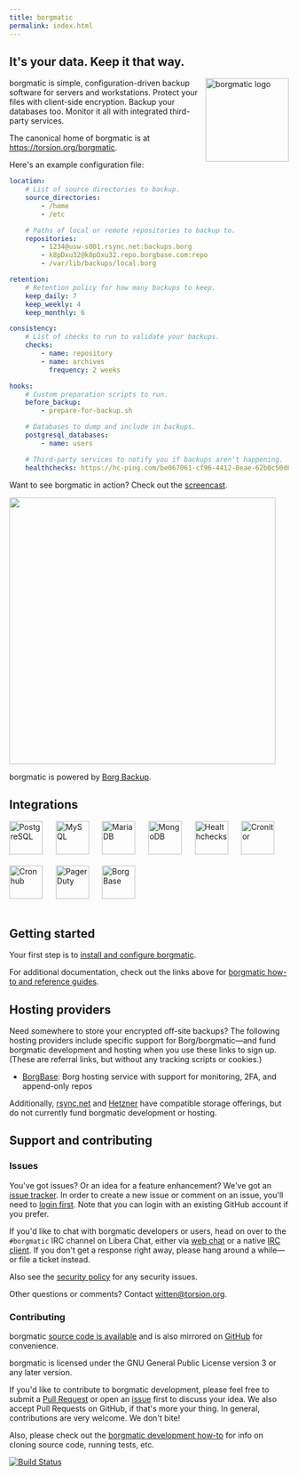```yaml
---
title: borgmatic
permalink: index.html
---
```


## It's your data. Keep it that way.

<img src="docs/static/borgmatic.png" alt="borgmatic logo" width="150px" style="float: right; padding-left: 1em;">

borgmatic is simple, configuration-driven backup software for servers and
workstations. Protect your files with client-side encryption. Backup your
databases too. Monitor it all with integrated third-party services.

The canonical home of borgmatic is at <a href="https://torsion.org/borgmatic">https://torsion.org/borgmatic</a>.

Here's an example configuration file:

```yaml
location:
    # List of source directories to backup.
    source_directories:
        - /home
        - /etc

    # Paths of local or remote repositories to backup to.
    repositories:
        - 1234@usw-s001.rsync.net:backups.borg
        - k8pDxu32@k8pDxu32.repo.borgbase.com:repo
        - /var/lib/backups/local.borg

retention:
    # Retention policy for how many backups to keep.
    keep_daily: 7
    keep_weekly: 4
    keep_monthly: 6

consistency:
    # List of checks to run to validate your backups.
    checks:
        - name: repository
        - name: archives
          frequency: 2 weeks

hooks:
    # Custom preparation scripts to run.
    before_backup:
        - prepare-for-backup.sh

    # Databases to dump and include in backups.
    postgresql_databases:
        - name: users

    # Third-party services to notify you if backups aren't happening.
    healthchecks: https://hc-ping.com/be067061-cf96-4412-8eae-62b0c50d6a8c
```

Want to see borgmatic in action? Check out the <a
href="https://asciinema.org/a/203761?autoplay=1" target="_blank">screencast</a>.

<a href="https://asciinema.org/a/203761?autoplay=1" target="_blank"><img src="https://asciinema.org/a/203761.png" width="480"></a>

borgmatic is powered by [Borg Backup](https://www.borgbackup.org/).

## Integrations

<a href="https://www.postgresql.org/"><img src="docs/static/postgresql.png" alt="PostgreSQL" height="60px" style="margin-bottom:20px;"></a>&nbsp;&nbsp;&nbsp;&nbsp;&nbsp;
<a href="https://www.mysql.com/"><img src="docs/static/mysql.png" alt="MySQL" height="60px" style="margin-bottom:20px;"></a>&nbsp;&nbsp;&nbsp;&nbsp;&nbsp;
<a href="https://mariadb.com/"><img src="docs/static/mariadb.png" alt="MariaDB" height="60px" style="margin-bottom:20px;"></a>&nbsp;&nbsp;&nbsp;&nbsp;&nbsp;
<a href="https://www.mongodb.com/"><img src="docs/static/mongodb.png" alt="MongoDB" height="60px" style="margin-bottom:20px;"></a>&nbsp;&nbsp;&nbsp;&nbsp;&nbsp;
<a href="https://healthchecks.io/"><img src="docs/static/healthchecks.png" alt="Healthchecks" height="60px" style="margin-bottom:20px;"></a>&nbsp;&nbsp;&nbsp;&nbsp;&nbsp;
<a href="https://cronitor.io/"><img src="docs/static/cronitor.png" alt="Cronitor" height="60px" style="margin-bottom:20px;"></a>&nbsp;&nbsp;&nbsp;&nbsp;&nbsp;
<a href="https://cronhub.io/"><img src="docs/static/cronhub.png" alt="Cronhub" height="60px" style="margin-bottom:20px;"></a>&nbsp;&nbsp;&nbsp;&nbsp;&nbsp;
<a href="https://www.pagerduty.com/"><img src="docs/static/pagerduty.png" alt="PagerDuty" height="60px" style="margin-bottom:20px;"></a>&nbsp;&nbsp;&nbsp;&nbsp;&nbsp;
<a href="https://www.borgbase.com/?utm_source=borgmatic"><img src="docs/static/borgbase.png" alt="BorgBase" height="60px" style="margin-bottom:20px;"></a>&nbsp;&nbsp;&nbsp;&nbsp;&nbsp;


## Getting started

Your first step is to [install and configure
borgmatic](https://torsion.org/borgmatic/docs/how-to/set-up-backups/).

For additional documentation, check out the links above for <a
href="https://torsion.org/borgmatic/#documentation">borgmatic how-to and
reference guides</a>.


## Hosting providers

Need somewhere to store your encrypted off-site backups? The following hosting
providers include specific support for Borg/borgmatic—and fund borgmatic
development and hosting when you use these links to sign up. (These are
referral links, but without any tracking scripts or cookies.)

<ul>
 <li class="referral"><a href="https://www.borgbase.com/?utm_source=borgmatic">BorgBase</a>: Borg hosting service with support for monitoring, 2FA, and append-only repos</li>
</ul>

Additionally, [rsync.net](https://www.rsync.net/products/borg.html) and
[Hetzner](https://www.hetzner.com/storage/storage-box) have compatible storage
offerings, but do not currently fund borgmatic development or hosting.

## Support and contributing

### Issues

You've got issues? Or an idea for a feature enhancement? We've got an [issue
tracker](https://projects.torsion.org/borgmatic-collective/borgmatic/issues). In order to
create a new issue or comment on an issue, you'll need to [login
first](https://projects.torsion.org/user/login). Note that you can login with
an existing GitHub account if you prefer.

If you'd like to chat with borgmatic developers or users, head on over to the
`#borgmatic` IRC channel on Libera Chat, either via <a
href="https://web.libera.chat/#borgmatic">web chat</a> or a
native <a href="ircs://irc.libera.chat:6697">IRC client</a>. If you
don't get a response right away, please hang around a while—or file a ticket
instead.

Also see the [security
policy](https://torsion.org/borgmatic/docs/security-policy/) for any security
issues.

Other questions or comments? Contact
[witten@torsion.org](mailto:witten@torsion.org).


### Contributing

borgmatic [source code is
available](https://projects.torsion.org/borgmatic-collective/borgmatic) and is also mirrored
on [GitHub](https://github.com/borgmatic-collective/borgmatic) for convenience.

borgmatic is licensed under the GNU General Public License version 3 or any
later version.

If you'd like to contribute to borgmatic development, please feel free to
submit a [Pull Request](https://projects.torsion.org/borgmatic-collective/borgmatic/pulls)
or open an [issue](https://projects.torsion.org/borgmatic-collective/borgmatic/issues) first
to discuss your idea. We also accept Pull Requests on GitHub, if that's more
your thing. In general, contributions are very welcome. We don't bite! 

Also, please check out the [borgmatic development
how-to](https://torsion.org/borgmatic/docs/how-to/develop-on-borgmatic/) for
info on cloning source code, running tests, etc.

<a href="https://build.torsion.org/borgmatic-collective/borgmatic" alt="build status">![Build Status](https://build.torsion.org/api/badges/borgmatic-collective/borgmatic/status.svg?ref=refs/heads/master)</a>

